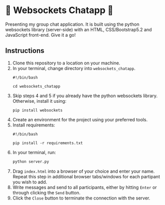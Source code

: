 # 💬 Websockets Chatapp 💬
Presenting my group chat application. It is built using the python websockets library (server-side) with an HTML, CSS/Bootstrap5.2 and JavaScript front-end. Give it a go!

## Instructions

1. Clone this repository to a location on your machine.
2. In your terminal, change directory into `websockets_chatapp`.
   ```
   #!/bin/bash

   cd websockets_chatapp
   ```  
3. Skip steps 4 and 5 if you already have the python websockets library. Otherwise, install it using: 
   ```
   pip install websockets
   ```
4. Create an environment for the project using your preferred tools.
5. Install requirements:
   ```
   #!/bin/bash

   pip install -r requirements.txt
   ```
6. In your terminal, run: 
   ```python
   python server.py
   ```
7. Drag `index.html` into a browser of your choice and enter your name. Repeat this step in additional browser tabs/windows for each partipant you wish to add.
8.  Write messages and send to all participants, either by hitting `Enter` or through clicking the `Send` button.
9.  Click the `Close` button to terminate the connection with the server.
